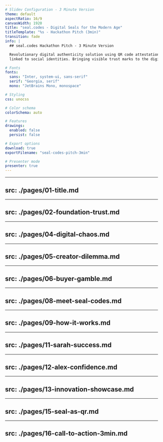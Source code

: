 ```yaml
---
# Slidev Configuration - 3 Minute Version
theme: default
aspectRatio: 16/9
canvasWidth: 1920
title: "seal.codes - Digital Seals for the Modern Age"
titleTemplate: "%s - Hackathon Pitch (3min)"
transition: fade
info: |
  ## seal.codes Hackathon Pitch - 3 Minute Version

  Revolutionary digital authenticity solution using QR code attestations
  linked to social identities. Bringing visible trust marks to the digital age.

# Fonts
fonts:
  sans: "Inter, system-ui, sans-serif"
  serif: "Georgia, serif"
  mono: "JetBrains Mono, monospace"

# Styling
css: unocss

# Color schema
colorSchema: auto

# Features
drawings:
  enabled: false
  persist: false

# Export options
download: true
exportFilename: "seal-codes-pitch-3min"

# Presenter mode
presenter: true
---
```


---
src: ./pages/01-title.md
---

---
src: ./pages/02-foundation-trust.md
---

---
src: ./pages/04-digital-chaos.md
---

---
src: ./pages/05-creator-dilemma.md
---

---
src: ./pages/06-buyer-gamble.md
---

---
src: ./pages/08-meet-seal-codes.md
---

---
src: ./pages/09-how-it-works.md
---

---
src: ./pages/11-sarah-success.md
---

---
src: ./pages/12-alex-confidence.md
---

---
src: ./pages/13-innovation-showcase.md
---

---
src: ./pages/15-seal-as-qr.md
---

---
src: ./pages/16-call-to-action-3min.md
---
